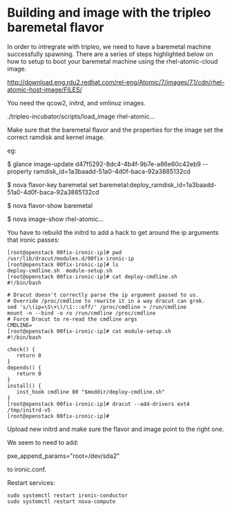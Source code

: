 # Building and image with the tripleo baremetal flavor

In order to intregrate with tripleo, we need to have a baremetal machine successfully spawning.  There are a series of steps highlighted below on how to setup to boot your baremetal machine using the rhel-atomic-cloud image.

http://download.eng.rdu2.redhat.com/rel-eng/Atomic/7/images/7.1/cdn/rhel-atomic-host-image/FILES/

You need the qcow2, initrd, and vmlinuz images.

./tripleo-incubator/scripts/load_image rhel-atomic...

Make sure that the baremetal flavor and the properties for the image set the correct ramdisk and kernel image.

eg:

$ glance image-update d47f5292-8dc4-4b4f-9b7e-a86e60c42eb9 --property ramdisk_id=1a3baadd-51a0-4d0f-baca-92a3885132cd

$ nova flavor-key baremetal set baremetal:deploy_ramdisk_id=1a3baadd-51a0-4d0f-baca-92a3885132cd

$ nova flavor-show baremetal

$ nova image-show rhel-atomic...

You have to rebuild the initrd to add a hack to get around the ip arguments that ironic passes:

```
[root@openstack 00fix-ironic-ip]# pwd
/usr/lib/dracut/modules.d/00fix-ironic-ip
[root@openstack 00fix-ironic-ip]# ls
deploy-cmdline.sh  module-setup.sh
[root@openstack 00fix-ironic-ip]# cat deploy-cmdline.sh
#!/bin/bash

# Dracut doesn't correctly parse the ip argument passed to us.
# Override /proc/cmdline to rewrite it in a way dracut can grok.
sed 's/\(ip=\S\+\)/\1:::off/' /proc/cmdline > /run/cmdline
mount -n --bind -o ro /run/cmdline /proc/cmdline
# Force Dracut to re-read the cmdline args
CMDLINE=
[root@openstack 00fix-ironic-ip]# cat module-setup.sh
#!/bin/bash

check() {
   return 0
}
depends() {
   return 0
}
install() {
   inst_hook cmdline 80 "$moddir/deploy-cmdline.sh"
}
[root@openstack 00fix-ironic-ip]# dracut --add-drivers ext4 /tmp/initrd-v5
[root@openstack 00fix-ironic-ip]#

```

Upload new initrd and make sure the flavor and image point to the right one.

We seem to need to add:

pxe_append_params="root=/dev/sda2"

to ironic.conf.

Restart services:

```
sudo systemctl restart ironic-conductor
sudo systemctl restart nova-compute
```
